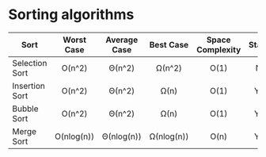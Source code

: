 # Sorting algorithms
  | Sort|Worst Case|Average Case|Best Case|Space Complexity|Stable|
  | --------|:-----:|:----:|:----:|:----:|:----:|
  | Selection Sort|O(n^2)|Θ(n^2)|Ω(n^2)|O(1)|No|
  | Insertion Sort|O(n^2)|Θ(n^2)|Ω(n)|O(1)|Yes|
  | Bubble Sort|O(n^2)|Θ(n^2)|Ω(n)|O(1)|Yes|
  | Merge Sort |O(nlog(n))|Θ(nlog(n))|Ω(nlog(n))|O(n)|Yes|

